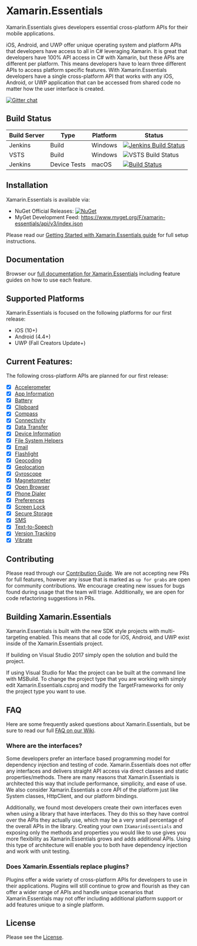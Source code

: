 # Xamarin.Essentials

Xamarin.Essentials gives developers essential cross-platform APIs for their mobile applications. 

iOS, Android, and UWP offer unique operating system and platform APIs that developers have access to all in C# leveraging Xamarin. It is great that developers have 100% API access in C# with Xamarin, but these APIs are different per platform. This means developers have to learn three different APIs to access platform specific features. With Xamarin.Essentials developers have a single cross-platform API that works with any iOS, Android, or UWP application that can be accessed from shared code no matter how the user interface is created.

[![Gitter chat](https://badges.gitter.im/gitterHQ/gitter.png)](https://gitter.im/xamarin/Essentials)

## Build Status

| Build Server | Type         | Platform | Status                                                                                                                                                                                 |
|--------------|--------------|----------|----------------------------------------------------------------------------------------------------------------------------------------------------------------------------------------|
| Jenkins      | Build        | Windows  | [![Jenkins Build Status](https://jenkins.mono-project.com/buildStatus/icon?job=Components-Essentials)](https://jenkins.mono-project.com/view/Components/job/Components-Essentials/)        |
| VSTS         | Build        | Windows  | ![VSTS Build Status](https://devdiv.visualstudio.com/_apis/public/build/definitions/0bdbc590-a062-4c3f-b0f6-9383f67865ee/8538/badge)                                                   |
| Jenkins      | Device Tests | macOS    | [![Build Status](https://jenkins.mono-project.com/buildStatus/icon?job=Components-Essentials-DeviceTests-Mac)](https://jenkins.mono-project.com/job/Components-Essentials-DeviceTests-Mac) |

## Installation
Xamarin.Essentials is available via:
* NuGet Official Releases: [![NuGet](https://img.shields.io/nuget/vpre/Xamarin.Essentials.svg?label=NuGet)](https://www.nuget.org/packages/Xamarin.Essentials)
* MyGet Development Feed: https://www.myget.org/F/xamarin-essentials/api/v3/index.json

Please read our [Getting Started with Xamarin.Essentials guide](https://docs.microsoft.com/xamarin/essentials/get-started) for full setup instructions.

## Documentation

Browser our [full documentation for Xamarin.Essentials](https://docs.microsoft.com/xamarin/essentials) including feature guides on how to use each feature.

## Supported Platforms
Xamarin.Essentials is focused on the following platforms for our first release:
 - iOS (10+)
 - Android (4.4+)
 - UWP (Fall Creators Update+)

## Current Features:
The following cross-platform APIs are planned for our first release:
 - [x] [Accelerometer](https://docs.microsoft.com/xamarin/essentials/accelerometer)
 - [X] [App Information](https://docs.microsoft.com/xamarin/essentials/app-information)
 - [x] [Battery](https://docs.microsoft.com/xamarin/essentials/battery)
 - [x] [Clipboard](https://docs.microsoft.com/xamarin/essentials/clipboard)
 - [x] [Compass](https://docs.microsoft.com/xamarin/essentials/compass)
 - [x] [Connectivity](https://docs.microsoft.com/xamarin/essentials/connectivity)
 - [x] [Data Transfer](https://docs.microsoft.com/xamarin/essentials/data-transfer)
 - [x] [Device Information](https://docs.microsoft.com/xamarin/essentials/device-information)
 - [x] [File System Helpers](https://docs.microsoft.com/xamarin/essentials/file-system-helpers)
 - [x] [Email](https://docs.microsoft.com/xamarin/essentials/email)
 - [x] [Flashlight](https://docs.microsoft.com/xamarin/essentials/flashlight)
 - [x] [Geocoding](https://docs.microsoft.com/xamarin/essentials/geocoding)
 - [x] [Geolocation](https://docs.microsoft.com/xamarin/essentials/geolocation)
 - [x] [Gyroscope](https://docs.microsoft.com/xamarin/essentials/gyroscope)
 - [x] [Magnetometer](https://docs.microsoft.com/xamarin/essentials/magnetometer)
 - [x] [Open Browser](https://docs.microsoft.com/xamarin/essentials/open-browser)
 - [x] [Phone Dialer](https://docs.microsoft.com/xamarin/essentials/phone-dialer)
 - [x] [Preferences](https://docs.microsoft.com/xamarin/essentials/preferences)
 - [x] [Screen Lock](https://docs.microsoft.com/xamarin/essentials/screen-lock)
 - [x] [Secure Storage](https://docs.microsoft.com/xamarin/essentials/secure-storage)
 - [x] [SMS](https://docs.microsoft.com/xamarin/essentials/sms)
 - [x] [Text-to-Speech](https://docs.microsoft.com/xamarin/essentials/text-to-speech)
 - [x] [Version Tracking](https://docs.microsoft.com/xamarin/essentials/version-tracking)
 - [x] [Vibrate](https://docs.microsoft.com/xamarin/essentials/vibrate)
 
## Contributing
Please read through our [Contribution Guide](CONTRIBUTING.md). We are not accepting new PRs for full features, however any issue that is marked as `up for grabs` are open for community contributions. We encourage creating new issues for bugs found during usage that the team will triage. Additionally, we are open for code refactoring suggestions in PRs.

## Building Xamarin.Essentials
Xamarin.Essentials is built with the new SDK style projects with multi-targeting enabled. This means that all code for iOS, Android, and UWP exist inside of the Xamarin.Essentials project. 

If building on Visual Studio 2017 simply open the solution and build the project. 

If using Visual Studio for Mac the project can be built at the command line with MSBuild. To change the project type that you are working with simply edit Xamarin.Essentials.csproj and modify the TargetFrameworks for only the project type you want to use.

## FAQ
Here are some frequently asked questions about Xamarin.Essentials, but be sure to read our full [FAQ on our Wiki](https://github.com/xamarin/Essentials/wiki#feature-faq).

### Where are the interfaces?
Some developers prefer an interface based programming model for dependency injection and testing of code. Xamarin.Essentials does not offer any interfaces and delivers straight API access via direct classes and static properties/methods. There are many reasons that Xamarin.Essentials is architected this way that include performance, simplicity, and ease of use. We also consider Xamarin.Essentials a core API of the platform just like System classes, HttpClient, and our platform bindings. 

Additionally, we found most developers create their own interfaces even when using a library that have interfaces. They do this so they have control over the APIs they actually use, which may be a very small percentage of the overall APIs in the library. Creating your own `IXamarinEssentials` and exposing only the methods and properties you would like to use gives you more flexibility as Xamarin.Essentials grows and adds additional APIs. Using this type of architecture will enable you to both have dependency injection and work with unit testing.


### Does Xamarin.Essentials replace plugins?
Plugins offer a wide variety of cross-platform APIs for developers to use in their applications. Plugins will still continue to grow and flourish as they can offer a wider range of APIs and handle unique scenarios that Xamarin.Essentials may not offer including additional platform support or add features unique to a single platform.

## License
Please see the [License](LICENSE).
